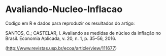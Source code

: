 # Avaliando-Nucleo-Inflacao
Codigo em R e dados para reproduzir os resultados do artigo: 

SANTOS, C.; CASTELAR, I. Avaliando as medidas de núcleo da inflação no Brasil. Economia Aplicada, v. 20, n. 1, p. 35–56, 2016. 

(http://www.revistas.usp.br/ecoa/article/view/111677) 

